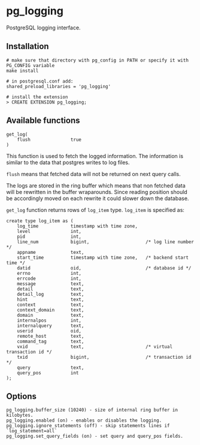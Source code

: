 pg_logging
=================

PostgreSQL logging interface.

Installation
-------------

	# make sure that directory with pg_config in PATH or specify it with PG_CONFIG variable
	make install

	# in postgresql.conf add:
	shared_preload_libraries = 'pg_logging'

	# install the extension
	> CREATE EXTENSION pg_logging;

Available functions
--------------------

	get_log(
		flush				true
	)

This function is used to fetch the logged information. The information is
similar to the data that postgres writes to log files.

`flush` means that fetched data will not be returned on next query calls.

The logs are stored in the ring buffer which means that non fetched data will
be rewritten in the buffer wraparounds. Since reading position should be
accordingly moved on each rewrite it could slower down the database.

`get_log` function returns rows of `log_item` type. `log_item` is specified as:

	create type log_item as (
		log_time			timestamp with time zone,
		level				int,
		pid					int,
		line_num			bigint,						/* log line number */
		appname				text,
		start_time			timestamp with time zone,	/* backend start time */
		datid				oid,						/* database id */
		errno				int,
		errcode				int,
		message				text,
		detail				text,
		detail_log			text,
		hint				text,
		context				text,
		context_domain		text,
		domain				text,
		internalpos			int,
		internalquery		text,
		userid				oid,
		remote_host			text,
		command_tag			text,
		vxid				text,						/* virtual transaction id */
		txid				bigint,						/* transaction id */
		query				text,
		query_pos			int
	);

Options
---------

	pg_logging.buffer_size (10240) - size of internal ring buffer in kilobytes.
	pg_logging.enabled (on) - enables or disables the logging.
	pg_logging.ignore_statements (off) - skip statements lines if `log_statement=all`
	pg_logging.set_query_fields (on) - set query and query_pos fields.
